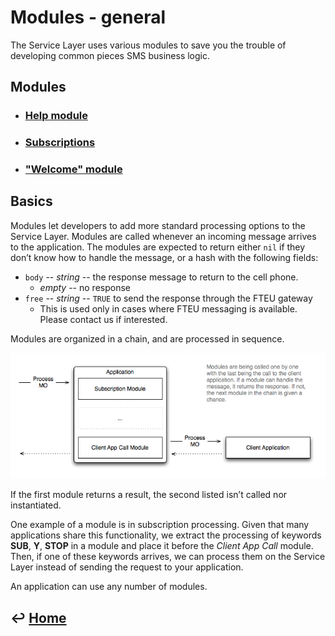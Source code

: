 Modules - general
=================

The Service Layer uses various modules to save you the trouble of developing common pieces SMS business logic.

Modules
-------

- ### [Help module](https://github.com/CarouselSMS/API/tree/master/sections/modules/module-help.md)

- ### [Subscriptions](https://github.com/CarouselSMS/API/tree/master/sections/modules/module-subscriptions.md)

- ### ["Welcome" module](https://github.com/CarouselSMS/API/tree/master/sections/modules/module-welcome.md)


Basics
------

Modules let developers to add more standard processing options to the Service Layer. Modules are called whenever an incoming message arrives to the application. The modules are expected to return either `nil` if they don’t
know how to handle the message, or a hash with the following fields:

-   `body` -- *string* -- the response message to return to the cell phone.
    - *empty* -- no response
-   `free` -- *string* -- `TRUE` to send the response through the FTEU
    gateway
    - This is used only in cases where FTEU messaging is available. Please contact us if interested.

Modules are organized in a chain, and are processed in sequence.

![Processing MO modules](https://github.com/CarouselSMS/API/raw/master/images/Processing_MO__modules_.png)

If the first module returns a result, the second listed isn’t called nor instantiated.

One example of a module is in subscription processing. Given that many applications share this functionality, we extract the processing of keywords **SUB**, **Y**, **STOP** in a module and place it before the *Client
App Call* module. Then, if one of these keywords arrives, we can process them on the Service Layer instead of sending the request to your application.

An application can use any number of modules.


&#8617; [Home](https://github.com/CarouselSMS/API)
--------------
